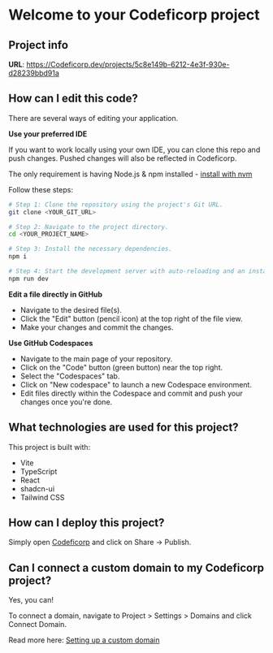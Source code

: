 # Welcome to your Codeficorp project

## Project info

**URL**: https://Codeficorp.dev/projects/5c8e149b-6212-4e3f-930e-d28239bbd91a

## How can I edit this code?

There are several ways of editing your application.

**Use your preferred IDE**

If you want to work locally using your own IDE, you can clone this repo and push changes. Pushed changes will also be reflected in Codeficorp.

The only requirement is having Node.js & npm installed - [install with nvm](https://github.com/nvm-sh/nvm#installing-and-updating)

Follow these steps:

```sh
# Step 1: Clone the repository using the project's Git URL.
git clone <YOUR_GIT_URL>

# Step 2: Navigate to the project directory.
cd <YOUR_PROJECT_NAME>

# Step 3: Install the necessary dependencies.
npm i

# Step 4: Start the development server with auto-reloading and an instant preview.
npm run dev
```

**Edit a file directly in GitHub**

- Navigate to the desired file(s).
- Click the "Edit" button (pencil icon) at the top right of the file view.
- Make your changes and commit the changes.

**Use GitHub Codespaces**

- Navigate to the main page of your repository.
- Click on the "Code" button (green button) near the top right.
- Select the "Codespaces" tab.
- Click on "New codespace" to launch a new Codespace environment.
- Edit files directly within the Codespace and commit and push your changes once you're done.

## What technologies are used for this project?

This project is built with:

- Vite
- TypeScript
- React
- shadcn-ui
- Tailwind CSS

## How can I deploy this project?

Simply open [Codeficorp](https://Codeficorp.dev/projects/5c8e149b-6212-4e3f-930e-d28239bbd91a) and click on Share -> Publish.

## Can I connect a custom domain to my Codeficorp project?

Yes, you can!

To connect a domain, navigate to Project > Settings > Domains and click Connect Domain.

Read more here: [Setting up a custom domain](https://docs.Codeficorp.dev/tips-tricks/custom-domain#step-by-step-guide)
